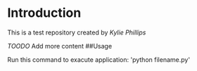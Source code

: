 
# Introduction
This is a test repository created by *Kylie Phillips*

*TOODO* Add more content
##Usage

Run this command to exacute application:
'python filename.py'
